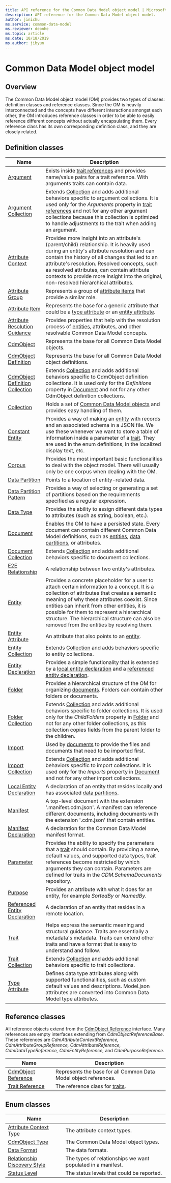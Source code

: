 ```yaml
---
title: API reference for the Common Data Model object model | Microsoft Docs
description: API reference for the Common Data Model object model.
author: jinichu
ms.service: common-data-model
ms.reviewer: deonhe 
ms.topic: article
ms.date: 10/18/2019
ms.author: jibyun
---
```


# Common Data Model object model

## Overview

The Common Data Model object model (OM) provides two types of classes: definition classes and reference classes. Since the OM is heavily interconnected and the concepts have different interactions amongst each other, the OM introduces reference classes in order to be able to easily reference different concepts without actually encapsulating them. Every reference class has its own corresponding definition class, and they are closely related. 

## Definition classes

|Name|Description|
|---|---|
|[Argument](argument.md)|Exists inside [trait references](traitreference.md) and provides name/value pairs for a trait reference. With arguments traits can contain data.|
|[Argument Collection](argumentcollection.md)|Extends [Collection](collection.md) and adds additional behaviors specific to argument collections. It is used only for the *Arguments* property in [trait references](traitreference.md) and not for any other argument collections because this collection is optimized to handle adjustments to the trait when adding an argument.|
|[Attribute Context](attributecontext.md)|Provides more insight into an attribute's (parent/child) relationship. It is heavily used during an entity's attribute resolution and can contain the history of all changes that led to an attribute's resolution. Resolved concepts, such as resolved attributes, can contain attribute contexts to provide more insight into the original, non-resolved hierarchical attributes.|
|[Attribute Group](attributegroup.md)|Represents a group of [attribute items](attributeitem.md) that provide a similar role.|
|[Attribute Item](attributeitem.md)|Represents the base for a generic attribute that could be a [type attribute](typeattribute.md) or an [entity attribute](entityattribute.md).|
|[Attribute Resolution Guidance](attributeresolutionguidance.md)|Provides properties that help with the resolution process of [entities](entity.md), attributes, and other resolvable Common Data Model concepts.|
|[CdmObject](cdmobject.md)|Represents the base for all Common Data Model objects.|
|[CdmObject Definition](cdmobjectdefinition.md)|Represents the base for all Common Data Model object definitions.|
|[CdmObject Definition Collection](definitioncollection.md)|Extends [Collection](collection.md) and adds additional behaviors specific to CdmObject definition collections. It is used only for the *Definitions* property in [Document](document.md) and not for any other CdmObject definition collections.|
|[Collection](collection.md)|Holds a set of [Common Data Model objects](cdmobject.md) and provides easy handling of them.|
|[Constant Entity](constantentity.md)|Provides a way of making an [entity](entity.md) with records and an associated schema in a JSON file. We use these whenever we want to store a table of information inside a parameter of a [trait](trait.md). They are used in the enum definitions, in the localized display text, etc.|
|[Corpus](corpus.md)|Provides the most important basic functionalities to deal with the object model. There will usually only be one corpus when dealing with the OM.|
|[Data Partition](datapartition.md)|Points to a location of entity-related data.|
|[Data Partition Pattern](datapartitionpattern.md)|Provides a way of selecting or generating a set of partitions based on the requirements specified as a regular expression.|
|[Data Type](datatype.md)|Provides the ability to assign different data types to attributes (such as string, boolean, etc.).|
|[Document](document.md)|Enables the OM to have a persisted state. Every document can contain different Common Data Model definitions, such as [entities](entity.md), [data partitions](datapartition.md), or attributes.|
|[Document Collection](documentcollection.md)|Extends [Collection](collection.md) and adds additional behaviors specific to document collections.|
|[E2E Relationship](e2erelationship.md)|A relationship between two entity's attributes.|
|[Entity](entity.md)|Provides a concrete placeholder for a user to attach certain information to a concept. It is a collection of attributes that creates a semantic meaning of why these attributes coexist. Since entities can inherit from other entities, it is possible for them to represent a hierarchical structure. The hierarchical structure can also be removed from the entities by resolving them.|
|[Entity Attribute](entityattribute.md)|An attribute that also points to an [entity](entity.md).|
|[Entity Collection](entitycollection.md)|Extends [Collection](collection.md) and adds behaviors specific to entity collections.|
|[Entity Declaration](entitydeclaration.md)|Provides a simple functionality that is extended by a [local entity declaration](localentitydeclaration.md) and a [referenced entity declaration](referencedentitydeclaration.md).|
|[Folder](folder.md)|Provides a hierarchical structure of the OM for organizing [documents](document.md). Folders can contain other folders or documents.|
|[Folder Collection](foldercollection.md)|Extends [Collection](collection.md) and adds additional behaviors specific to folder collections. It is used only for the *ChildFolders* property in [Folder](folder.md) and not for any other folder collections, as this collection copies fields from the parent folder to the children.|
|[Import](import.md)|Used by [documents](document.md) to provide the files and documents that need to be imported first.|
|[Import Collection](importcollection.md)|Extends [Collection](collection.md) and adds additional behaviors specific to import collections. It is used only for the *Imports* property in [Document](document.md) and not for any other import collections.|
|[Local Entity Declaration](localentitydeclaration.md)|A declaration of an entity that resides locally and has associated [data partitions](datapartition.md).|
|[Manifest](manifest.md)|A top-level document with the extension '.manifest.cdm.json'. A manifest can reference different documents, including documents with the extension '.cdm.json' that contain entities.|
|[Manifest Declaration](manifestdeclaration.md)|A declaration for the Common Data Model manifest format.|
|[Parameter](parameter.md)|Provides the ability to specify the parameters that a [trait](trait.md) should contain. By providing a name, default values, and supported data types, trait references become restricted by which arguments they can contain. Parameters are defined for traits in the *CDM.SchemaDocuments* repository.|
|[Purpose](purpose.md)|Provides an attribute with what it does for an entity, for example *SortedBy* or *NamedBy*.|
|[Referenced Entity Declaration](referencedentitydeclaration.md)|A declaration of an entity that resides in a remote location.|
|[Trait](trait.md)|Helps express the semantic meaning and structural guidance. Traits are essentially a metadata's metadata. Traits can extend other traits and have a format that is easy to understand and follow.|
|[Trait Collection](traitcollection.md)|Extends [Collection](collection.md) and adds additional behaviors specific to trait collections.|
|[Type Attribute](typeattribute.md)|Defines data type attributes along with supported functionalities, such as custom default values and descriptions. Model.json attributes are converted into Common Data Model type attributes.|
 

## Reference classes

All reference objects extend from the [CdmObject Reference](cdmobjectreference.md) interface. Many references are empty interfaces extending from *CdmObjectReferenceBase*. These references are *CdmAttributeContextReference, CdmAttributeGroupReference, CdmAttributeReference, CdmDataTypeReference, CdmEntityReference,* and *CdmPurposeReference*.

|Name|Description|
|---|---|
|[CdmObject Reference](cdmobjectreference.md)|Represents the base for all Common Data Model object references.|
|[Trait Reference](traitreference.md)|The reference class for [traits](trait.md).|


## Enum classes
|Name|Description|
|---|---|
|[Attribute Context Type](attributecontexttype.md)|The attribute context types.| 
|[CdmObject Type](objecttype.md)|The Common Data Model object types.|
|[Data Format](dataformat.md)|The data formats.|
|[Relationship Discovery Style](relationshipdiscoverystyle.md)|The types of relationships we want populated in a manifest.|
|[Status Level](statuslevel.md)|The status levels that could be reported.|




